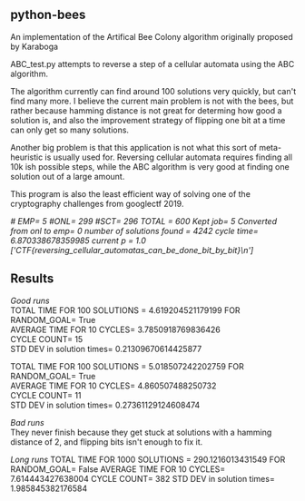 python-bees
---

An implementation of the Artifical Bee Colony algorithm originally proposed by Karaboga

ABC_test.py attempts to reverse a step of a cellular automata using the ABC algorithm. 

The algorithm currently can find around 100 solutions very quickly, but can't find many more.
I believe the current main problem is not with the bees, but rather because hamming distance is not great for determing how good a solution is, and also the improvement strategy of flipping one bit at a time can only get so many solutions.

Another big problem is that this application is not what this sort of meta-heuristic is usually used for. Reversing cellular automata requires finding all 10k ish possible steps, while the ABC algorithm is very good at finding one solution out of a large amount.

This program is also the least efficient way of solving one of the cryptography challenges from googlectf 2019. 

*# EMP= 5 #ONL= 299 #SCT= 296 TOTAL = 600*
*Kept job= 5 Converted from onl to emp= 0*
*number of solutions found =  4242 cycle time= 6.870338678359985 current p =  1.0*
*['CTF{reversing_cellular_automatas_can_be_done_bit_by_bit}\n']*

Results
---

*Good runs*  
TOTAL TIME FOR 100 SOLUTIONS =  4.619204521179199 FOR RANDOM_GOAL= True  
AVERAGE TIME FOR 10 CYCLES= 3.7850918769836426  
CYCLE COUNT= 15  
STD DEV in solution times= 0.21309670614425877  

TOTAL TIME FOR 100 SOLUTIONS =  5.018507242202759 FOR RANDOM_GOAL= True  
AVERAGE TIME FOR 10 CYCLES= 4.860507488250732  
CYCLE COUNT= 11  
STD DEV in solution times= 0.27361129124608474  

*Bad runs*  
They never finish because they get stuck at solutions with a hamming distance of 2, and flipping bits isn't enough to fix it.  

*Long runs*
TOTAL TIME FOR 1000 SOLUTIONS =  290.1216013431549 FOR RANDOM_GOAL= False
AVERAGE TIME FOR 10 CYCLES= 7.614443427638004
CYCLE COUNT= 382
STD DEV in solution times= 1.985845382176584